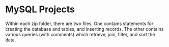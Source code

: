# MySQL Projects

Within each zip folder, there are two files.
  One contains statements for creating the database and tables, and inserting records.
  The other contains various queries (with comments) which retrieve, join, filter, and sort the data.
